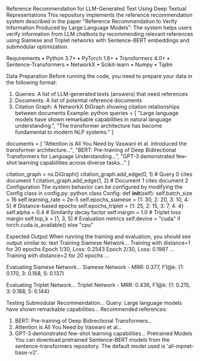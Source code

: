 Reference Recommendation for LLM-Generated Text Using Deep Textual Representations
This repository implements the reference recommendation system described in the paper "Reference Recommendation to Verify Information Produced by Large Language Models". The system helps users verify information from LLM chatbots by recommending relevant references using Siamese and Triplet networks with Sentence-BERT embeddings and submodular optimization.

Requirements
•	Python 3.7+
•	PyTorch 1.8+
•	Transformers 4.0+
•	Sentence-Transformers
•	NetworkX
•	Scikit-learn
•	Numpy
•	Tqdm

Data Preparation
Before running the code, you need to prepare your data in the following format:
1.	Queries: A list of LLM-generated texts (answers) that need references
2.	Documents: A list of potential reference documents
3.	Citation Graph: A NetworkX DiGraph showing citation relationships between documents
Example:
python
queries = [
    "Large language models have shown remarkable capabilities in natural language understanding.",
    "The transformer architecture has become fundamental to modern NLP systems."
]

documents = [
    "Attention is All You Need by Vaswani et al. introduced the transformer architecture...",
    "BERT: Pre-training of Deep Bidirectional Transformers for Language Understanding...",
    "GPT-3 demonstrated few-shot learning capabilities across diverse tasks..."
]

citation_graph = nx.DiGraph()
citation_graph.add_edge(0, 1)  # Query 0 cites document 1
citation_graph.add_edge(1, 2)  # Document 1 cites document 2
Configuration
The system behavior can be configured by modifying the Config class in config.py:
python
class Config:
    def __init__(self):
        self.batch_size = 16
        self.learning_rate = 2e-5
        self.epochs_siamese = {1: 30, 2: 20, 3: 10, 4: 5}  # Distance-based epochs
        self.epochs_triplet = {1: 25, 2: 15, 3: 7, 4: 4}
        self.alpha = 0.4  # Similarity decay factor
        self.margin = 1.0  # Triplet loss margin
        self.top_k = [1, 3, 5]  # Evaluation metrics
        self.device = "cuda" if torch.cuda.is_available() else "cpu"

Expected Output
When running the training and evaluation, you should see output similar to:
text
Training Siamese Network...
Training with distance=1 for 30 epochs
Epoch 1/30, Loss: 0.2543
Epoch 2/30, Loss: 0.1987
...
Training with distance=2 for 20 epochs
...

Evaluating Siamese Network...
Siamese Network - MRR: 0.377, F1@k: {1: 0.170, 3: 0.168, 5: 0.137}

Evaluating Triplet Network...
Triplet Network - MRR: 0.436, F1@k: {1: 0.215, 3: 0.188, 5: 0.144}

Testing Submodular Recommendation...
Query: Large language models have shown remarkable capabilities...
Recommended references:
1. BERT: Pre-training of Deep Bidirectional Transformers...
2. Attention is All You Need by Vaswani et al...
3. GPT-3 demonstrated few-shot learning capabilities...
Pretrained Models
You can download pretrained Sentence-BERT models from the sentence-transformers repository. The default model used is 'all-mpnet-base-v2'.
